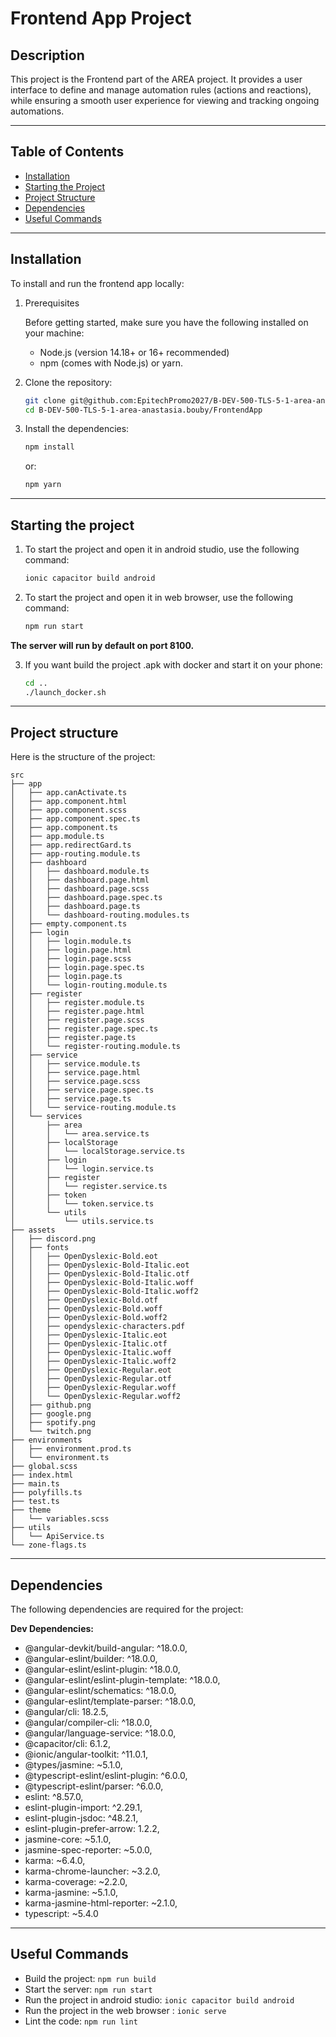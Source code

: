 # Frontend App Project

## Description

This project is the Frontend part of the AREA project. It provides a user interface to define and manage automation rules (actions and reactions), while ensuring a smooth user experience for viewing and tracking ongoing automations.

---

## Table of Contents

-   [Installation](#installation)
-   [Starting the Project](#starting-the-project)
-   [Project Structure](#project-structure)
-   [Dependencies](#dependencies)
-   [Useful Commands](#useful-commands)

---

## Installation

To install and run the frontend app locally:

1. Prerequisites

    Before getting started, make sure you have the following installed on your machine:

    -   Node.js (version 14.18+ or 16+ recommended)
    -   npm (comes with Node.js) or yarn.

2. Clone the repository:

    ```bash
    git clone git@github.com:EpitechPromo2027/B-DEV-500-TLS-5-1-area-anastasia.bouby.git
    cd B-DEV-500-TLS-5-1-area-anastasia.bouby/FrontendApp
    ```

3. Install the dependencies:
    ```bash
    npm install
    ```

    or:
    ```bash
    npm yarn
    ```

---

## Starting the project

1. To start the project and open it in android studio, use the following command:
    ```bash
    ionic capacitor build android
    ```

2. To start the project and open it in web browser, use the following command:
    ```bash
    npm run start
    ```

**The server will run by default on port 8100.**


3. If you want build the project .apk with docker and start it on your phone:
    ```bash
    cd ..
    ./launch_docker.sh
    ```

---

## Project structure

Here is the structure of the project:

    src
    ├── app
    │   ├── app.canActivate.ts
    │   ├── app.component.html
    │   ├── app.component.scss
    │   ├── app.component.spec.ts
    │   ├── app.component.ts
    │   ├── app.module.ts
    │   ├── app.redirectGard.ts
    │   ├── app-routing.module.ts
    │   ├── dashboard
    │   │   ├── dashboard.module.ts
    │   │   ├── dashboard.page.html
    │   │   ├── dashboard.page.scss
    │   │   ├── dashboard.page.spec.ts
    │   │   ├── dashboard.page.ts
    │   │   └── dashboard-routing.modules.ts
    │   ├── empty.component.ts
    │   ├── login
    │   │   ├── login.module.ts
    │   │   ├── login.page.html
    │   │   ├── login.page.scss
    │   │   ├── login.page.spec.ts
    │   │   ├── login.page.ts
    │   │   └── login-routing.module.ts
    │   ├── register
    │   │   ├── register.module.ts
    │   │   ├── register.page.html
    │   │   ├── register.page.scss
    │   │   ├── register.page.spec.ts
    │   │   ├── register.page.ts
    │   │   └── register-routing.module.ts
    │   ├── service
    │   │   ├── service.module.ts
    │   │   ├── service.page.html
    │   │   ├── service.page.scss
    │   │   ├── service.page.spec.ts
    │   │   ├── service.page.ts
    │   │   └── service-routing.module.ts
    │   └── services
    │       ├── area
    │       │   └── area.service.ts
    │       ├── localStorage
    │       │   └── localStorage.service.ts
    │       ├── login
    │       │   └── login.service.ts
    │       ├── register
    │       │   └── register.service.ts
    │       ├── token
    │       │   └── token.service.ts
    │       └── utils
    │           └── utils.service.ts
    ├── assets
    │   ├── discord.png
    │   ├── fonts
    │   │   ├── OpenDyslexic-Bold.eot
    │   │   ├── OpenDyslexic-Bold-Italic.eot
    │   │   ├── OpenDyslexic-Bold-Italic.otf
    │   │   ├── OpenDyslexic-Bold-Italic.woff
    │   │   ├── OpenDyslexic-Bold-Italic.woff2
    │   │   ├── OpenDyslexic-Bold.otf
    │   │   ├── OpenDyslexic-Bold.woff
    │   │   ├── OpenDyslexic-Bold.woff2
    │   │   ├── opendyslexic-characters.pdf
    │   │   ├── OpenDyslexic-Italic.eot
    │   │   ├── OpenDyslexic-Italic.otf
    │   │   ├── OpenDyslexic-Italic.woff
    │   │   ├── OpenDyslexic-Italic.woff2
    │   │   ├── OpenDyslexic-Regular.eot
    │   │   ├── OpenDyslexic-Regular.otf
    │   │   ├── OpenDyslexic-Regular.woff
    │   │   └── OpenDyslexic-Regular.woff2
    │   ├── github.png
    │   ├── google.png
    │   ├── spotify.png
    │   └── twitch.png
    ├── environments
    │   ├── environment.prod.ts
    │   └── environment.ts
    ├── global.scss
    ├── index.html
    ├── main.ts
    ├── polyfills.ts
    ├── test.ts
    ├── theme
    │   └── variables.scss
    ├── utils
    │   └── ApiService.ts
    └── zone-flags.ts

---

## Dependencies

The following dependencies are required for the project:

**Dev Dependencies:**

-    @angular-devkit/build-angular: ^18.0.0,
-    @angular-eslint/builder: ^18.0.0,
-    @angular-eslint/eslint-plugin: ^18.0.0,
-    @angular-eslint/eslint-plugin-template: ^18.0.0,
-    @angular-eslint/schematics: ^18.0.0,
-    @angular-eslint/template-parser: ^18.0.0,
-    @angular/cli: 18.2.5,
-    @angular/compiler-cli: ^18.0.0,
-    @angular/language-service: ^18.0.0,
-    @capacitor/cli: 6.1.2,
-    @ionic/angular-toolkit: ^11.0.1,
-    @types/jasmine: ~5.1.0,
-    @typescript-eslint/eslint-plugin: ^6.0.0,
-    @typescript-eslint/parser: ^6.0.0,
-    eslint: ^8.57.0,
-    eslint-plugin-import: ^2.29.1,
-    eslint-plugin-jsdoc: ^48.2.1,
-    eslint-plugin-prefer-arrow: 1.2.2,
-    jasmine-core: ~5.1.0,
-    jasmine-spec-reporter: ~5.0.0,
-    karma: ~6.4.0,
-    karma-chrome-launcher: ~3.2.0,
-    karma-coverage: ~2.2.0,
-    karma-jasmine: ~5.1.0,
-    karma-jasmine-html-reporter: ~2.1.0,
-    typescript: ~5.4.0

---

## Useful Commands

-   Build the project: `npm run build`
-   Start the server: `npm run start`
-   Run the project in android studio: `ionic capacitor build android`
-   Run the project in the web browser : `ionic serve`
-   Lint the code: `npm run lint`
